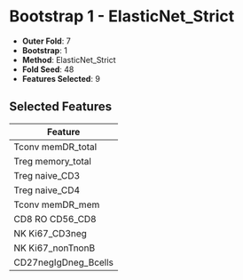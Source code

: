 # Bootstrap 1 - ElasticNet_Strict

- **Outer Fold**: 7
- **Bootstrap**: 1
- **Method**: ElasticNet_Strict
- **Fold Seed**: 48
- **Features Selected**: 9

## Selected Features

| Feature |
|---------|
| Tconv memDR_total |
| Treg memory_total |
| Treg naive_CD3 |
| Treg naive_CD4 |
| Tconv memDR_mem |
| CD8 RO CD56_CD8 |
| NK Ki67_CD3neg |
| NK Ki67_nonTnonB |
| CD27negIgDneg_Bcells |
